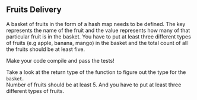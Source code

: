 ## Fruits Delivery

A basket of fruits in the form of a hash map needs to be defined.
The key represents the name of the fruit and the value represents
how many of that particular fruit is in the basket. You have to put
at least three different types of fruits (e.g apple, banana, mango)
in the basket and the total count of all the fruits should be at
least five.

Make your code compile and pass the tests!

<div class="hint"> Take a look at the return type of the function to figure out
  the type for the <code>basket</code>.</div></li>

<div class="hint">Number of fruits should be at least 5. And you have to put
  at least three different types of fruits.</div></li>
